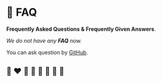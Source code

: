 # 🙋 FAQ

**Frequently Asked Questions & Frequently Given Answers**.

*We do not have any **FAQ** now.*

You can ask question by [GitHub](https://github.com/helvm/helap/issues).

## 🌈 ❤️ 💛 💚 💙 🤍 🖤 🦄
